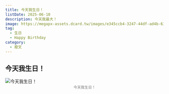 ```yaml
---
title: 今天我生日！
listDate: 2025-06-10
description: 今天我最大！
image: https://megapx-assets.dcard.tw/images/e345ccb4-3247-44df-ad4b-61f6bb66f4b7/640.webp
tag:
  - 生日
  - Happy Birthday
category:
  - 廢文
---
```


## 今天我生日！

![今天我生日！](https://megapx-assets.dcard.tw/images/e345ccb4-3247-44df-ad4b-61f6bb66f4b7/640.webp)
<small style="display: block; text-align: center; color: #777;">今天我生日！</small>
